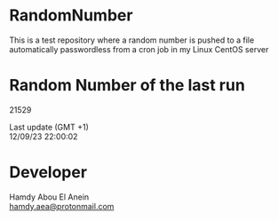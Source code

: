 # RandomNumber    
This is a test repository where a random number is pushed to a file automatically passwordless from a cron job in my Linux CentOS server    
# Random Number of the last run   
21529
      
Last update (GMT +1)    
12/09/23 22:00:02
# Developer    
Hamdy Abou El Anein   
hamdy.aea@protonmail.com
